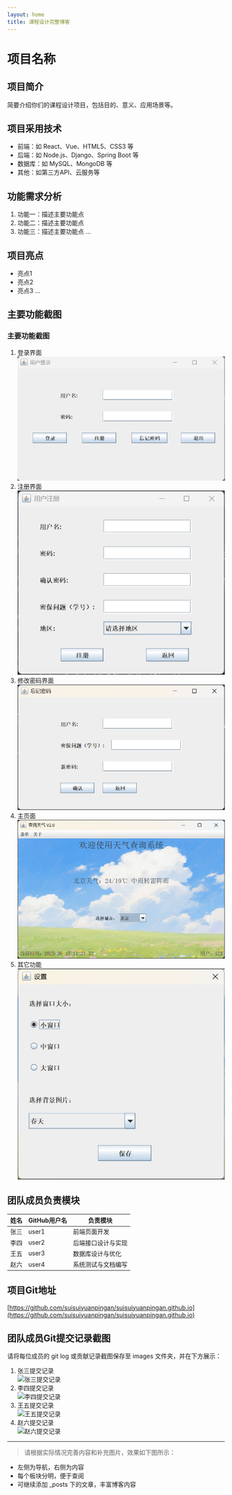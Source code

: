 ```yaml
---
layout: home
title: 课程设计完整博客
---
```


# 项目名称

## 项目简介
简要介绍你们的课程设计项目，包括目的、意义、应用场景等。

## 项目采用技术
- 前端：如 React、Vue、HTML5、CSS3 等
- 后端：如 Node.js、Django、Spring Boot 等
- 数据库：如 MySQL、MongoDB 等
- 其他：如第三方API、云服务等

## 功能需求分析
1. 功能一：描述主要功能点
2. 功能二：描述主要功能点
3. 功能三：描述主要功能点
...

## 项目亮点
- 亮点1
- 亮点2
- 亮点3
...

## 主要功能截图

### 主要功能截图
1. 登录界面  
   ![登录界面](images/login.png)
2. 注册界面
   ![注册界面](images/register.png)
3. 修改密码界面
   ![修改密码界面](images/changepassword.png)
4. 主页面  
   ![主页面](images/app.png)
5. 其它功能  
   ![功能截图](images/setting.png)

## 团队成员负责模块

| 姓名 | GitHub用户名 | 负责模块           |
|------|--------------|--------------------|
| 张三 | user1        | 前端页面开发        |
| 李四 | user2        | 后端接口设计与实现   |
| 王五 | user3        | 数据库设计与优化     |
| 赵六 | user4        | 系统测试与文档编写   |

## 项目Git地址
[https://github.com/suisuiyuanpingan/suisuiyuanpingan.github.io](https://github.com/suisuiyuanpingan/suisuiyuanpingan.github.io)

## 团队成员Git提交记录截图
请将每位成员的 git log 或贡献记录截图保存至 images 文件夹，并在下方展示：

1. 张三提交记录  
   ![张三提交记录](images/zs_commit.png)
2. 李四提交记录  
   ![李四提交记录](images/ls_commit.png)
3. 王五提交记录  
   ![王五提交记录](images/ww_commit.png)
4. 赵六提交记录  
   ![赵六提交记录](images/zl_commit.png)

---

> 请根据实际情况完善内容和补充图片，效果如下图所示：

- 左侧为导航，右侧为内容
- 每个板块分明，便于查阅
- 可继续添加 _posts 下的文章，丰富博客内容
